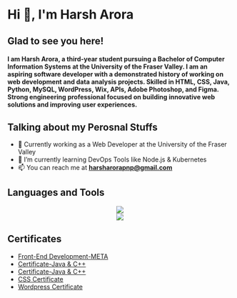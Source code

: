 <h1 align="left">Hi 👋, I'm Harsh Arora</h1>
<h2 align="left">Glad to see you here!</h2>
<h4>I am Harsh Arora, a third-year student pursuing a Bachelor of Computer Information Systems at the University of the Fraser Valley. I am an aspiring software developer with a demonstrated history of working on web development and data analysis projects. Skilled in HTML, CSS, Java, Python, MySQL, WordPress, Wix, APIs, Adobe Photoshop, and Figma. Strong engineering professional focused on building innovative web solutions and improving user experiences.</h3>

<h2 align="left">Talking about my Perosnal Stuffs</h2>

<ul>
  <li>💼 Currently working as a Web Developer at the University of the Fraser Valley</li>
  <li>🌱 I’m currently learning DevOps Tools like Node.js & Kubernetes</li>
  <li>📫 You can reach me at <strong><a href="mailto:harsharorapnp@gmail.com">harsharorapnp@gmail.com</a></strong></li>
</ul>
<h2 align="left">Languages and Tools</h2>
<div align="center">
    <img src="https://skillicons.dev/icons?i=html,css,c,vscode,idea,js,github,mongodb,mysql,python,kubernetes"><br>
    <img src="https://skillicons.dev/icons?i=wordpress,figma,pr,ai,discord,notion,linux"><br>
</div>

<h2 align="left">Certificates</h2>
<ul>
  <li><a href="Coursera N8B23OENH9W0.pdf" target="_blank">Front-End Development-META</a></li>
  <li><a href="Harsh Arora-Digital Marketing-Coursera 1SCCZETNYT8A (1).pdf" target="_blank">Certificate-Java & C++</a></li>
  <li><a href="Certificate-Java & C++.pdf" target="_blank">Certificate-Java & C++</a></li>
  <li><a href="CSS for Beginners.pdf" target="_blank">CSS Certificate</a></li>
  <li><a href="Wordpress Certificate.pdf" target="_blank">Wordpress Certificate</a></li>
</ul>


